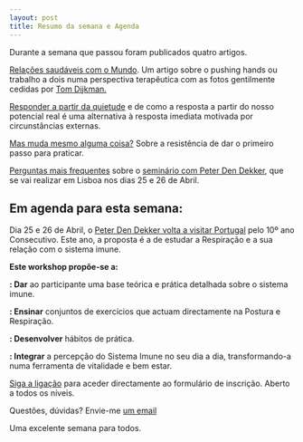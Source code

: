 ```yaml
---
layout: post
title: Resumo da semana e Agenda
---
```

Durante a semana que passou foram publicados quatro artigos.

[Relações saudáveis com o Mundo](http://lourencoazevedo.com/2015/04/14/phands.html). Um artigo sobre o pushing hands ou trabalho a dois numa perspectiva terapêutica com as fotos gentilmente cedidas por [Tom Dijkman.](http://www.tomdijkman.nl/tom-dijkman/)

[Responder a partir da quietude](http://lourencoazevedo.com/2015/04/15/responder.html) e de como a resposta a partir do nosso potencial real é uma alternativa à resposta imediata motivada por circunstâncias externas.

[Mas muda mesmo alguma coisa?](http://lourencoazevedo.com/2015/04/16/mudanca.html) Sobre a resistência de dar o primeiro passo para praticar. 

[Perguntas mais frequentes](http://lourencoazevedo.com/2015/04/17/perguntas.html) sobre o [seminário com Peter Den Dekker](http://lourencoazevedo.com/2015/03/03/peter.html), que se vai realizar em Lisboa nos dias 25 e 26 de Abril. 

## Em agenda para esta semana:

Dia 25 e 26 de Abril, o [Peter Den Dekker volta a visitar Portugal](http://lourencoazevedo.com/2015/03/03/peter.html) pelo 10º ano Consecutivo. Este ano, a proposta é a de estudar a Respiração e a sua relação com o sistema imune.

**Este workshop propõe-se a:**

**: Dar** ao participante uma base teórica e prática detalhada sobre o sistema imune.

**: Ensinar** conjuntos de exercícios que actuam directamente na Postura e Respiração.

**: Desenvolver** hábitos de prática.

**: Integrar** a percepção do Sistema Imune no seu dia a dia, transformando-a numa ferramenta de vitalidade e bem estar.

[Siga a ligação](http://form.jotformeu.com/form/40704420027340) para aceder directamente ao formulário de inscrição. Aberto a todos os níveis.

Questões, dúvidas? Envie-me [um email](http://lourencoazevedo.com/contacto.html)

Uma excelente semana para todos.

